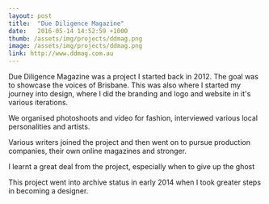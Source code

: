 ```yaml
---
layout: post
title:  "Due Diligence Magazine"
date:   2016-05-14 14:52:59 +1000
thumb: /assets/img/projects/ddmag.png
image: /assets/img/projects/ddmag.png
link: http://www.ddmag.com.au
---
```


Due Diligence Magazine was a project I started back in 2012. The goal was to showcase the voices of Brisbane. This was also where I started my journey into design, where I did the branding and logo and website in it's various iterations.

We organised photoshoots and video for fashion, interviewed various local personalities and artists. 

Various writers joined the project and then went on to pursue production companies, their own online magazines and stronger.

I learnt a great deal from the project, especially when to give up the ghost

This project went into archive status in early 2014 when I took greater steps in becoming a designer. 

